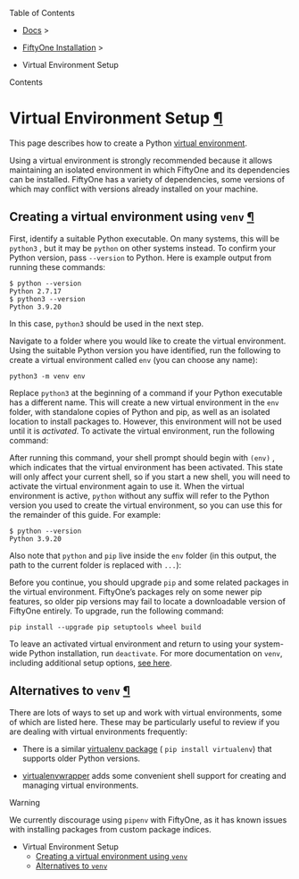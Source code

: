 Table of Contents

- [Docs](../index.html) >

- [FiftyOne Installation](install.html) >
- Virtual Environment Setup

Contents


# Virtual Environment Setup [¶](\#virtual-environment-setup "Permalink to this headline")

This page describes how to create a Python
[virtual environment](https://docs.python.org/3/tutorial/venv.html).

Using a virtual environment is strongly recommended because it allows
maintaining an isolated environment in which FiftyOne and its dependencies can
be installed. FiftyOne has a variety of dependencies, some versions of which
may conflict with versions already installed on your machine.

## Creating a virtual environment using `venv` [¶](\#creating-a-virtual-environment-using-venv "Permalink to this headline")

First, identify a suitable Python executable. On many systems, this will be
`python3` , but it may be `python` on other systems instead. To confirm your
Python version, pass `--version` to Python. Here is example output from running
these commands:

```
$ python --version
Python 2.7.17
$ python3 --version
Python 3.9.20

```

In this case, `python3` should be used in the next step.

Navigate to a folder where you would like to create the virtual environment.
Using the suitable Python version you have identified, run the following to
create a virtual environment called `env` (you can choose any name):

```
python3 -m venv env

```

Replace `python3` at the beginning of a command if your Python executable has a
different name. This will create a new virtual environment in the `env` folder,
with standalone copies of Python and pip, as well as an isolated location to
install packages to. However, this environment will not be used until it is
_activated_. To activate the virtual environment, run the following command:

After running this command, your shell prompt should begin with `(env)` , which
indicates that the virtual environment has been activated. This state will only
affect your current shell, so if you start a new shell, you will need to
activate the virtual environment again to use it. When the virtual environment
is active, `python` without any suffix will refer to the Python version you
used to create the virtual environment, so you can use this for the remainder
of this guide. For example:

```
$ python --version
Python 3.9.20

```

Also note that `python` and `pip` live inside the `env` folder (in this output,
the path to the current folder is replaced with `...`):

Before you continue, you should upgrade `pip` and some related packages in the
virtual environment. FiftyOne’s packages rely on some newer pip features, so
older pip versions may fail to locate a downloadable version of FiftyOne
entirely. To upgrade, run the following command:

```
pip install --upgrade pip setuptools wheel build

```

To leave an activated virtual environment and return to using your system-wide
Python installation, run `deactivate`. For more documentation on `venv`,
including additional setup options,
[see here](https://docs.python.org/3/library/venv.html).

## Alternatives to `venv` [¶](\#alternatives-to-venv "Permalink to this headline")

There are lots of ways to set up and work with virtual environments, some of
which are listed here. These may be particularly useful to review if you are
dealing with virtual environments frequently:

- There is a similar
[virtualenv package](https://pypi.org/project/virtualenv/)
( `pip install virtualenv`) that supports older Python versions.

- [virtualenvwrapper](https://virtualenvwrapper.readthedocs.io/en/latest/)
adds some convenient shell support for creating and managing virtual
environments.


Warning

We currently discourage using `pipenv` with FiftyOne, as it has known issues
with installing packages from custom package indices.

- Virtual Environment Setup
  - [Creating a virtual environment using `venv`](#creating-a-virtual-environment-using-venv)
  - [Alternatives to `venv`](#alternatives-to-venv)